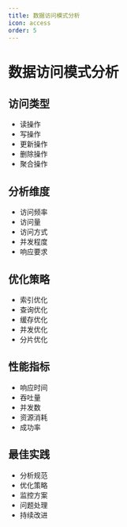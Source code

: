 ```yaml
---
title: 数据访问模式分析
icon: access
order: 5
---
```


# 数据访问模式分析

## 访问类型
- 读操作
- 写操作
- 更新操作
- 删除操作
- 聚合操作

## 分析维度
- 访问频率
- 访问量
- 访问方式
- 并发程度
- 响应要求

## 优化策略
- 索引优化
- 查询优化
- 缓存优化
- 并发优化
- 分片优化

## 性能指标
- 响应时间
- 吞吐量
- 并发数
- 资源消耗
- 成功率

## 最佳实践
- 分析规范
- 优化策略
- 监控方案
- 问题处理
- 持续改进
